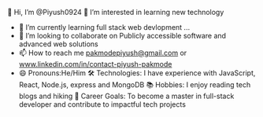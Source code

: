  👋 Hi, I’m @Piyush0924
 👀 I’m interested in learning new technology
- 🌱 I’m currently learning full stack web devlopment ...
- 💞️ I’m looking to collaborate on Publicly accessible software and advanced web solutions
- 📫 How to reach me pakmodepiyush@gmail.com or www.linkedin.com/in/contact-piyush-pakmode
- 😄 Pronouns:He/Him
🛠️ Technologies: I have experience with JavaScript, React, Node.js, express and MongoDB
📚 Hobbies: I enjoy reading tech blogs and hiking 
🚀 Career Goals: To become a master in full-stack developer and contribute to impactful tech projects



<!---
Piyush0924/Piyush0924 is a ✨ special ✨ repository because its `README.md` (this file) appears on your GitHub profile.
You can click the Preview link to take a look at your changes.
--->
